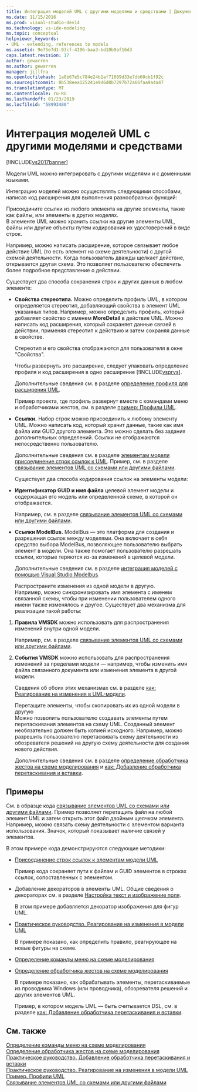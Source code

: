 ```yaml
---
title: Интеграция моделей UML с другими моделями и средствами | Документация Майкрософт
ms.date: 11/15/2016
ms.prod: visual-studio-dev14
ms.technology: vs-ide-modeling
ms.topic: conceptual
helpviewer_keywords:
- UML - extending, references to models
ms.assetid: 9e75e7d1-93cf-4196-baa3-bd10b9af16d3
caps.latest.revision: 17
author: gewarren
ms.author: gewarren
manager: jillfra
ms.openlocfilehash: 1a8b67e5c784e24b1af71089d33e7db60cb1f92c
ms.sourcegitcommit: 8b538eea125241e9d6d8b7297b72a66faa9a4a47
ms.translationtype: MT
ms.contentlocale: ru-RU
ms.lasthandoff: 01/23/2019
ms.locfileid: "58993480"
---
```

# <a name="integrate-uml-models-with-other-models-and-tools"></a>Интеграция моделей UML с другими моделями и средствами
[!INCLUDE[vs2017banner](../includes/vs2017banner.md)]

Модели UML можно интегрировать с другими моделями и с доменными языками.  
  
 Интеграцию моделей можно осуществлять следующими способами, написав код расширения для выполнения разнообразных функций:  
  
 Присоедините ссылки из любого элемента на другие элементы, такие как файлы, или элементы в других моделях.  
 В элементе UML можно хранить ссылки на другие элементы UML, файлы или другие объекты путем кодирования их удостоверений в виде строк.  
  
 Например, можно написать расширение, которое связывает любое действие UML (то есть элемент на схеме деятельности) с другой схемой деятельности. Когда пользователь дважды щелкает действие, открывается другая схема. Это позволяет пользователю обеспечить более подробное представление о действии.  
  
 Существует два способа сохранения строк и других данных в любом элементе:  
  
- **Свойства стереотипа.** Можно определить профиль UML, в котором определяется стереотип, добавляющий свойства в элемент UML указанных типов. Например, можно определить профиль, который добавляет свойство с именем **MoreDetail** в действие UML. Можно написать код расширения, который сохраняет данные связей в действии, применяя стереотип к действию и затем сохраняя данные в свойстве.  
  
   Стереотип и его свойства отображаются для пользователя в окне "Свойства".  
  
   Чтобы развернуть это расширение, следует упаковать определение профиля и код расширения в одно расширение [!INCLUDE[vsprvs](../includes/vsprvs-md.md)].  
  
   Дополнительные сведения см. в разделе [определение профиля для расширения UML](../modeling/define-a-profile-to-extend-uml.md).  
  
   Пример проекта, где профиль развернут вместе с командами меню и обработчиками жестов, см. в разделе [пример: Профили UML](http://go.microsoft.com/fwlink/?LinkID=213811).  
  
- **Ссылки.** Набор строк можно присоединить к любому элементу UML. Можно написать код, который хранит данные, такие как имя файла или GUID другого элемента. Это можно сделать без задания дополнительных определений. Ссылки не отображаются непосредственно пользователю.  
  
   Дополнительные сведения см. в разделе [элементам модели присоединение строк ссылок к UML](../modeling/attach-reference-strings-to-uml-model-elements.md). Пример, см. в разделе [связывание элементов UML со схемами или другими файлами](http://go.microsoft.com/fwlink/?LinkId=213813).  
  
  Существует два способа кодирования ссылок на элементы модели:  
  
- **Идентификатор GUID и имя файла** целевой элемент модели и содержащая его модель или определенной схеме, в которой он отображается.  
  
   Например, см. в разделе [связывание элементов UML со схемами или другими файлами](http://go.microsoft.com/fwlink/?LinkId=213813).  
  
- **Ссылки ModelBus.** ModelBus — это платформа для создания и разрешения ссылок между моделями. Она включает в себя средство выбора ModelBus, позволяющее пользователю выбрать элемент в модели. Она также помогает пользователю разрешать ссылки, которые теряются из-за изменений в целевой модели.  
  
   Дополнительные сведения см. в разделе [интеграция моделей с помощью Visual Studio Modelbus](../modeling/integrating-models-by-using-visual-studio-modelbus.md).  
  
  Распространите изменения из одной модели в другую.  
  Например, можно синхронизировать имя элемента с именем связанной схемы, чтобы при изменении пользователем одного имени также изменялось и другое. Существует два механизма для реализации такой работы:  
  
1. **Правила VMSDK** можно использовать для распространения изменений внутри одной модели.  
  
    Например, см. в разделе [связывание элементов UML со схемами или другими файлами](http://go.microsoft.com/fwlink/?LinkId=213813).  
  
2. **События VMSDK** можно использовать для распространения изменений за пределами модели — например, чтобы изменить имя файла связанного документа или изменения элемента в другой модели.  
  
   Сведения об обоих этих механизмах см. в разделе [как: Реагирование на изменения в UML-модели](../misc/how-to-respond-to-changes-in-a-uml-model.md).  
  
   Перетащите элементы, чтобы скопировать их из одной модели в другую  
   Можно позволить пользователю создавать элементы путем перетаскивания элементов на схему UML. Созданный элемент необязательно должен быть копией исходного. Например, можно разрешить пользователю перетаскивать схему деятельности из обозревателя решений на другую схему деятельности для создания нового действия.  
  
   Дополнительные сведения см. в разделе [определение обработчика жестов на схеме моделирования](../modeling/define-a-gesture-handler-on-a-modeling-diagram.md) и [как: Добавление обработчика перетаскивания и вставки](../modeling/how-to-add-a-drag-and-drop-handler.md).  
  
## <a name="samples"></a>Примеры  
 См. в образце кода [связывание элементов UML со схемами или другими файлами](http://go.microsoft.com/fwlink/?LinkId=213813). Пример позволяет перетащить файл на любой элемент UML и затем открыть этот файл двойным щелчком элемента. Например, можно связать схему деятельности с элементом варианта использования. Значок, который показывает наличие связей у элементов.  
  
 В этом примере кода демонстрируются следующие методики:  
  
- [Присоединение строк ссылок к элементам модели UML](../modeling/attach-reference-strings-to-uml-model-elements.md)  
  
   Пример кода сохраняет пути к файлам и GUID элементов в строках ссылок, сопоставленных с элементом.  
  
- Добавление декораторов в элементы UML. Общие сведения о декораторах см. в разделе [Настройка текст и изображение поля](../modeling/customizing-text-and-image-fields.md).  
  
   В этом примере добавляется декоратор изображения для фигур UML.  
  
- [Практическое руководство. Реагирование на изменения в модели UML](../misc/how-to-respond-to-changes-in-a-uml-model.md)  
  
   В примере показано, как определить правило, реагирующее на новые фигуры на схеме.  
  
- [Определение команды меню на схеме моделирования](../modeling/define-a-menu-command-on-a-modeling-diagram.md)  
  
- [Определение обработчика жестов на схеме моделирования](../modeling/define-a-gesture-handler-on-a-modeling-diagram.md)  
  
   В примере показано, как обрабатывать элементы, перетаскиваемые из проводника Windows (или проводника), обозревателя решений и других элементов UML.  
  
  Пример, в котором модель UML — быть считывается DSL, см. в разделе [как: Добавление обработчика перетаскивания и вставки](../modeling/how-to-add-a-drag-and-drop-handler.md).  
  
## <a name="see-also"></a>См. также  
 [Определение команды меню на схеме моделирования](../modeling/define-a-menu-command-on-a-modeling-diagram.md)   
 [Определение обработчика жестов на схеме моделирования](../modeling/define-a-gesture-handler-on-a-modeling-diagram.md)   
 [Практическое руководство. Добавление обработчика перетаскивания и вставки](../modeling/how-to-add-a-drag-and-drop-handler.md)   
 [Практическое руководство. Реагирование на изменения в модели UML](../misc/how-to-respond-to-changes-in-a-uml-model.md)   
 [Пример. Профили UML](http://go.microsoft.com/fwlink/?LinkID=213811)   
 [Связывание элементов UML со схемами или другими файлами](http://go.microsoft.com/fwlink/?LinkId=213813)
